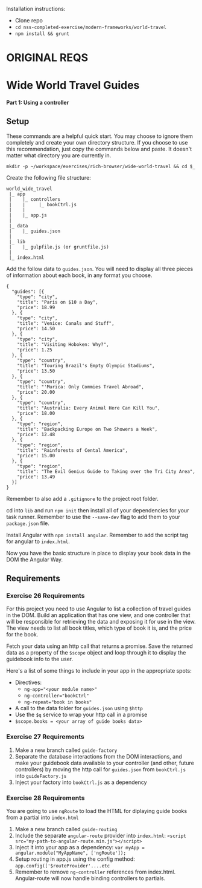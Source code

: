 Installation instructions:
- Clone repo
- `cd nss-completed-exercise/modern-frameworks/world-travel`
- `npm install && grunt`

# ORIGINAL REQS
# Wide World Travel Guides

#### Part 1: Using a controller

## Setup

These commands are a helpful quick start. You may choose to ignore them completely and create your own directory structure. If you choose to use this recommendation, just copy the commands below and paste. It doesn't matter what directory you are currently in.

```
mkdir -p ~/workspace/exercises/rich-browser/wide-world-travel && cd $_
```

Create the following file structure:

```
world_wide_travel
 |_ app
 |    |_ controllers
 |    |     |_ bookCtrl.js
 |    |
 |    |_ app.js
 |
 |_ data
 |    |_ guides.json
 |
 |_ lib
 |    |_ gulpfile.js (or gruntfile.js)
 |
 |_ index.html
```

Add the follow data to `guides.json`. You will need to display all three pieces of information about each book, in any format you choose.
```
{
  "guides": [{
    "type": "city",
    "title": "Paris on $10 a Day",
    "price": 18.99
  }, {
    "type": "city",
    "title": "Venice: Canals and Stuff",
    "price": 14.50
  }, {
    "type": "city",
    "title": "Visiting Hoboken: Why?",
    "price": 1.25
  }, {
    "type": "country",
    "title": "Touring Brazil's Empty Olympic Stadiums",
    "price": 13.50
  }, {
    "type": "country",
    "title": "'Murica: Only Commies Travel Abroad",
    "price": 20.00
  }, {
    "type": "country",
    "title": "Australia: Every Animal Here Can Kill You",
    "price": 18.00
  }, {
    "type": "region",
    "title": "Backpacking Europe on Two Showers a Week",
    "price": 12.48
  }, {
    "type": "region",
    "title": "Rainforests of Cental America",
    "price": 15.00
  }, {
    "type": "region",
    "title": "The Evil Genius Guide to Taking over the Tri City Area",
    "price": 13.49
  }]
}
```
Remember to also add a `.gitignore` to the project root folder.

cd into `lib` and run `npm init` then install all of your dependencies for your task runner. Remember to use the `--save-dev` flag to add them to your `package.json` file.

Install Angular with `npm install angular`. Remember to add the script tag for angular to `index.html`.

Now you have the basic structure in place to display your book data in the DOM the Angular Way.

## Requirements
### Exercise 26 Requirements
For this project you need to use Angular to list a collection of travel guides in the DOM.
Build an application that has one view, and one controller that will be responsible for retrieving the data and exposing it for use in the view. The view needs to list all book titles, which type of book it is, and the price for the book.

Fetch your data using an http call that returns a promise. Save the returned data as a property of the `$scope` object and loop through it to display the guidebook info to the user.

Here's a list of some things to include in your app in the appropriate spots:
+ Directives:
  + `ng-app="<your module name>"`
  + `ng-controller="bookCtrl"`
  + `ng-repeat="book in books"`
+ A call to the data folder for `guides.json` using `$http`
+ Use the `$q` service to wrap your http call in a promise
+ `$scope.books = <your array of guide books data>`

### Exercise 27 Requirements
1. Make a new branch called `guide-factory`  
1. Separate the database interactions from the DOM interactions, and make your guidebook data available to your controller (and other, future controllers) by moving the http call for `guides.json` from `bookCtrl.js` into `guideFactory.js`
1. Inject your factory into `bookCtrl.js` as a dependency

### Exercise 28 Requirements
You are going to use `ngRoute` to load the HTML for diplaying guide books from a partial into `index.html`

1. Make a new branch called `guide-routing`  
1. Include the separate `angular-route` provider into `index.html`: `<script src="my-path-to-angular-route.min.js"></script>`
1. Inject it into your app as a dependency: `var myApp = angular.module("MyAppName", ['ngRoute']);`
1. Setup routing in app.js using the config method: `app.config(['$routeProvider'....etc`
1. Remember to remove `ng-controller` references from index.html. Angular-route will now handle binding controllers to partials.
